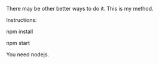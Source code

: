 There may be other better ways to do it. This is my method.

Instructions:

npm install

npm start

You need nodejs.

